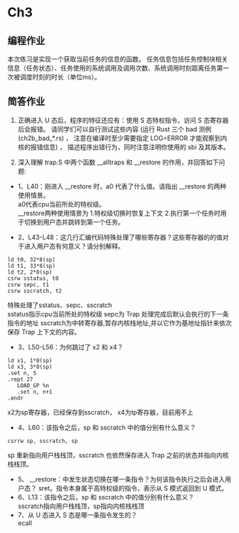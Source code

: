 # Ch3
## 编程作业
本次练习是实现一个获取当前任务的信息的函数。
任务信息包括任务控制块相关信息（任务状态）、任务使用的系统调用及调用次数、系统调用时刻距离任务第一次被调度时刻的时长（单位ms）。  


## 简答作业
1. 正确进入 U 态后，程序的特征还应有：使用 S 态特权指令，访问 S 态寄存器后会报错。 请同学们可以自行测试这些内容 (运行 Rust 三个 bad 测例 (ch2b_bad_*.rs) ， 注意在编译时至少需要指定 LOG=ERROR 才能观察到内核的报错信息) ， 描述程序出错行为，同时注意注明你使用的 sbi 及其版本。  
     

2. 深入理解 trap.S 中两个函数 __alltraps 和 __restore 的作用，并回答如下问题:

* 1、L40：刚进入 __restore 时，a0 代表了什么值。请指出 __restore 的两种使用情景。  
    a0代表cpu当前所处的特权级。  
    __restore两种使用情景为 1.特权级切换时恢复上下文 2.执行第一个任务时用于切换到用户态并跳转到第一个任务。
    
* 2、L43-L48：这几行汇编代码特殊处理了哪些寄存器？这些寄存器的的值对于进入用户态有何意义？请分别解释。
```
ld t0, 32*8(sp)
ld t1, 33*8(sp)
ld t2, 2*8(sp)
csrw sstatus, t0
csrw sepc, t1
csrw sscratch, t2
```  
特殊处理了sstatus、sepc、sscratch  
sstatus指示cpu当前所处的特权级
sepc为 Trap 处理完成后默认会执行的下一条指令的地址
sscratch为中转寄存器,暂存内核栈地址,并以它作为基地址指针来依次保存 Trap 上下文的内容。


* 3、L50-L56：为何跳过了 x2 和 x4？
```
ld x1, 1*8(sp)
ld x3, 3*8(sp)
.set n, 5
.rept 27
   LOAD_GP %n
   .set n, n+1
.endr
```
x2为sp寄存器，已经保存到sscratch，
x4为tp寄存器，目前用不上

* 4、L60：该指令之后，sp 和 sscratch 中的值分别有什么意义？
```
csrrw sp, sscratch, sp
```
sp 重新指向用户栈栈顶，sscratch 也依然保存进入 Trap 之前的状态并指向内核栈栈顶。

* 5、 __restore：中发生状态切换在哪一条指令？为何该指令执行之后会进入用户态？
  sret。指令本身属于高特权级的指令，表示从 S 模式返回到 U 模式。
* 6、L13：该指令之后，sp 和 sscratch 中的值分别有什么意义？  
    sscratch指向用户栈栈顶，sp指向内核栈栈顶  
* 7、从 U 态进入 S 态是哪一条指令发生的？  
    ecall

